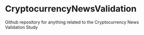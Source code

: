 # CryptocurrencyNewsValidation
Github repository for anything related to the Cryptocurrency News Validation Study
